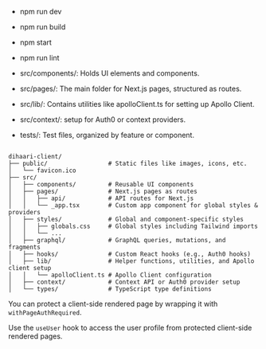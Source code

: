 - npm run dev
- npm run build
- npm start
- npm run lint

- src/components/: Holds UI elements and components.
- src/pages/: The main folder for Next.js pages, structured as routes.
- src/lib/: Contains utilities like apolloClient.ts for setting up Apollo Client.
- src/context/: setup for Auth0 or context providers.
- tests/: Test files, organized by feature or component.

```

dihaari-client/
├── public/                 # Static files like images, icons, etc.
│   └── favicon.ico
├── src/
│   ├── components/         # Reusable UI components
│   ├── pages/              # Next.js pages as routes
│   │   ├── api/            # API routes for Next.js
│   │   └── _app.tsx        # Custom app component for global styles & providers
│   ├── styles/             # Global and component-specific styles
│   │   ├── globals.css     # Global styles including Tailwind imports
│   │   └── ...
│   ├── graphql/            # GraphQL queries, mutations, and fragments
│   ├── hooks/              # Custom React hooks (e.g., Auth0 hooks)
│   ├── lib/                # Helper functions, utilities, and Apollo client setup
│   │   └── apolloClient.ts # Apollo Client configuration
│   ├── context/            # Context API or Auth0 provider setup
│   └── types/              # TypeScript type definitions
```

You can protect a client-side rendered page by wrapping it with <code>withPageAuthRequired</code>.

Use the <code>useUser</code> hook to access the user profile from protected client-side rendered pages.